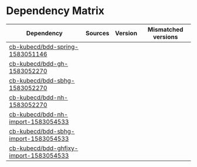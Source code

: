 # Dependency Matrix

Dependency | Sources | Version | Mismatched versions
---------- | ------- | ------- | -------------------
[cb-kubecd/bdd-spring-1583051146](https://github.com/cb-kubecd/bdd-spring-1583051146.git) |  | []() | 
[cb-kubecd/bdd-gh-1583052270](https://github.com/cb-kubecd/bdd-gh-1583052270.git) |  | []() | 
[cb-kubecd/bdd-sbhg-1583052270](https://github.com/cb-kubecd/bdd-sbhg-1583052270.git) |  | []() | 
[cb-kubecd/bdd-nh-1583052270](https://github.com/cb-kubecd/bdd-nh-1583052270.git) |  | []() | 
[cb-kubecd/bdd-nh-import-1583054533](https://github.com/cb-kubecd/bdd-nh-import-1583054533.git) |  | []() | 
[cb-kubecd/bdd-sbhg-import-1583054533](https://github.com/cb-kubecd/bdd-sbhg-import-1583054533.git) |  | []() | 
[cb-kubecd/bdd-ghfjxy-import-1583054533](https://github.com/cb-kubecd/bdd-ghfjxy-import-1583054533.git) |  | []() | 
